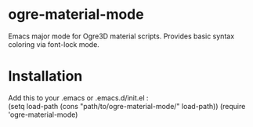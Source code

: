 
ogre-material-mode
==================
Emacs major mode for Ogre3D material scripts. Provides basic syntax coloring via font-lock mode.



Installation
=================

Add this to your .emacs or .emacs.d/init.el :  
        (setq load-path (cons "path/to/ogre-material-mode/" load-path))
        (require 'ogre-material-mode)
